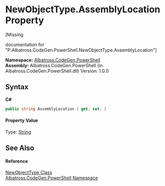 # NewObjectType.AssemblyLocation Property 
 

\[Missing <summary> documentation for "P:Albatross.CodeGen.PowerShell.NewObjectType.AssemblyLocation"\]

**Namespace:**&nbsp;<a href="N_Albatross_CodeGen_PowerShell.md">Albatross.CodeGen.PowerShell</a><br />**Assembly:**&nbsp;Albatross.CodeGen.PowerShell (in Albatross.CodeGen.PowerShell.dll) Version: 1.0.0

## Syntax

**C#**<br />
``` C#
public string AssemblyLocation { get; set; }
```


#### Property Value
Type: <a href="http://msdn2.microsoft.com/en-us/library/s1wwdcbf" target="_blank">String</a>

## See Also


#### Reference
<a href="T_Albatross_CodeGen_PowerShell_NewObjectType.md">NewObjectType Class</a><br /><a href="N_Albatross_CodeGen_PowerShell.md">Albatross.CodeGen.PowerShell Namespace</a><br />